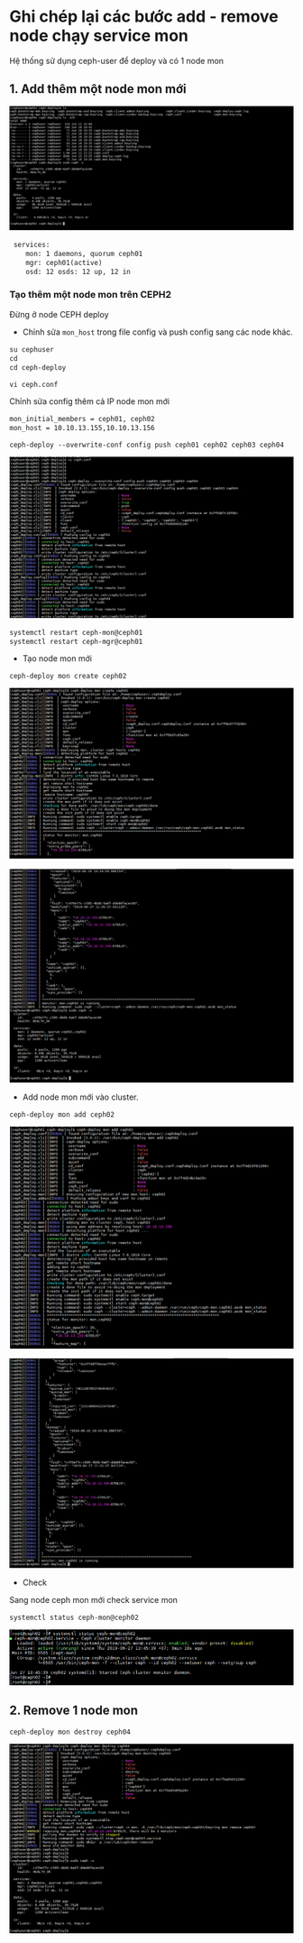# Ghi chép lại các bước add - remove node chạy service mon 

Hệ thống sử dụng ceph-user để deploy và có 1 node mon

## 1. Add thêm một node mon mới

![](../images/add-node-mon/Screenshot_6.png)

```
 services:
    mon: 1 daemons, quorum ceph01
    mgr: ceph01(active)
    osd: 12 osds: 12 up, 12 in
```

### Tạo thêm một node mon trên CEPH2

Đừng ở node CEPH deploy

- Chỉnh sửa `mon_host` trong file config và push config sang các node khác.

```
su cephuser
cd
cd ceph-deploy
```

```
vi ceph.conf
```

Chỉnh sửa config thêm cả IP node mon mới

```
mon_initial_members = ceph01, ceph02
mon_host = 10.10.13.155,10.10.13.156

```

```
ceph-deploy --overwrite-conf config push ceph01 ceph02 ceph03 ceph04
```

![](../images/add-node-mon/Screenshot_7.png)


```
systemctl restart ceph-mon@ceph01
systemctl restart ceph-mgr@ceph01
```

- Tạo node mon mới

```
ceph-deploy mon create ceph02
```

![](../images/add-node-mon/Screenshot_8.png)

![](../images/add-node-mon/Screenshot_9.png)

- Add node mon mới vào cluster.

```
ceph-deploy mon add ceph02
```

![](../images/add-node-mon/Screenshot_10.png)

![](../images/add-node-mon/Screenshot_11.png)

- Check 

Sang node ceph mon mới check service mon

```
systemctl status ceph-mon@ceph02
```

![](../images/add-node-mon/Screenshot_12.png)


## 2. Remove 1 node mon

```
ceph-deploy mon destroy ceph04
```

![](../images/add-node-mon/Screenshot_13.png)


